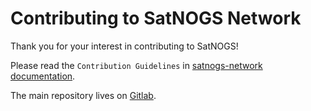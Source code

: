 # Contributing to SatNOGS Network

Thank you for your interest in contributing to SatNOGS!

Please read the `Contribution Guidelines` in [satnogs-network documentation](https://docs.satnogs.org/en/stable/satnogs-network/docs/contribute.html).

The main repository lives on [Gitlab](https://gitlab.com/librespacefoundation/satnogs/satnogs-network).
